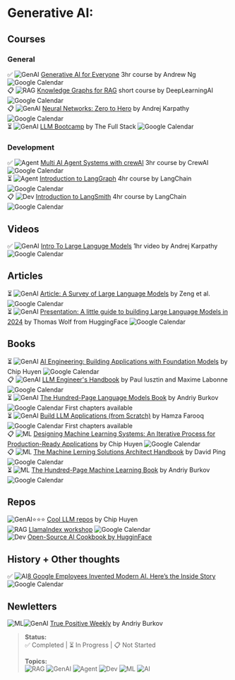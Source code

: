 # Generative AI:

## Courses

### General
✅ ![GenAI](https://img.shields.io/badge/-GenAI-ffffff?style=flat&color=000000) [Generative AI for Everyone](https://www.deeplearning.ai/courses/generative-ai-for-everyone/) 3hr course by Andrew Ng  ![Google Calendar](https://img.shields.io/badge/-Nov_2023-ffffff?style=flat&logo=google-calendar&logoColor=4285F4) \
📋 ![RAG](https://img.shields.io/badge/-RAG-2c699a?style=flat) [Knowledge Graphs for RAG](https://www.deeplearning.ai/short-courses/knowledge-graphs-rag/) short course by DeepLearningAI ![Google Calendar](https://img.shields.io/badge/-Mar_2024-ffffff?style=flat&logo=google-calendar&logoColor=4285F4) \
📋 ![GenAI](https://img.shields.io/badge/-GenAI-ffffff?style=flat&color=000000) [Neural Networks: Zero to Hero](https://karpathy.ai/zero-to-hero.html) by Andrej Karpathy ![Google Calendar](https://img.shields.io/badge/-2022--2024-ffffff?style=flat&logo=google-calendar&logoColor=4285F4) \
⏳ ![GenAI](https://img.shields.io/badge/-GenAI-ffffff?style=flat&color=000000) [LLM Bootcamp](https://fullstackdeeplearning.com/llm-bootcamp/spring-2023/)  by The Full Stack ![Google Calendar](https://img.shields.io/badge/-May_2023-ffffff?style=flat&logo=google-calendar&logoColor=4285F4) 

### Development
✅ ![Agent](https://img.shields.io/badge/-Agent-ffffff?style=flat&color=8A2BE2) [Multi AI Agent Systems with crewAI](https://www.deeplearning.ai/short-courses/multi-ai-agent-systems-with-crewai/) 3hr course by CrewAI ![Google Calendar](https://img.shields.io/badge/-May_2024-ffffff?style=flat&logo=google-calendar&logoColor=4285F4) \
⏳ ![Agent](https://img.shields.io/badge/-Agent-ffffff?style=flat&color=8A2BE2) [Introduction to LangGraph](https://academy.langchain.com/courses/intro-to-langgraph) 4hr course by LangChain ![Google Calendar](https://img.shields.io/badge/-Sept_2024-ffffff?style=flat&logo=google-calendar&logoColor=4285F4) \
📋 ![Dev](https://img.shields.io/badge/-Dev-2962ff?style=flat) [Introduction to LangSmith](https://academy.langchain.com/courses/intro-to-langsmith) 4hr course by LangChain ![Google Calendar](https://img.shields.io/badge/-Dec_2024-ffffff?style=flat&logo=google-calendar&logoColor=4285F4)

## Videos
✅ ![GenAI](https://img.shields.io/badge/-GenAI-ffffff?style=flat&color=000000) [Intro To Large Languge Models](https://youtu.be/zjkBMFhNj_g?si=g7B02MUFqoSIvuUO) 1hr video by Andrej Karpathy ![Google Calendar](https://img.shields.io/badge/-Nov_2023-ffffff?style=flat&logo=google-calendar&logoColor=4285F4) 


## Articles

⏳ ![GenAI](https://img.shields.io/badge/-GenAI-ffffff?style=flat&color=000000) [Article: A Survey of Large Language Models](https://arxiv.org/pdf/2303.18223.pdf)  by Zeng et al. ![Google Calendar](https://img.shields.io/badge/-Oct_2024-ffffff?style=flat&logo=google-calendar&logoColor=4285F4) \
⏳ ![GenAI](https://img.shields.io/badge/-GenAI-ffffff?style=flat&color=000000) [Presentation: A little guide to building Large Language Models in 2024](https://docs.google.com/presentation/d/1IkzESdOwdmwvPxIELYJi8--K3EZ98_cL6c5ZcLKSyVg/edit#slide=id.p) by Thomas Wolf from HuggingFace ![Google Calendar](https://img.shields.io/badge/-Mar_2024-ffffff?style=flat&logo=google-calendar&logoColor=4285F4)

## Books
⏳ ![GenAI](https://img.shields.io/badge/-GenAI-ffffff?style=flat&color=000000) [AI Engineering: Building Applications with Foundation Models](https://www.amazon.com/AI-Engineering-Building-Applications-Foundation/dp/1098166302/ref=sr_1_3?dib=eyJ2IjoiMSJ9.29d3zXlbjkjfzj-S1rS3rB53YZ5SORVjRav_iCdal-XbpRp_JIUkfcGfHWZGh2Hr7WXcmEUhR5m1Zot8QREA4a3ClZgLCs6GTqbeIDGWpF1RANSXwSMWDDq8UX59K_2Mjigx0dxKtYNNBVHdcqIesY3A61GkfAmhhO1-E4CG1FBwkgknAcjVgRz8s-cQF6Pm9E_lvJP6VLn6BhDFx6oAdQv6W7nNGpGqNQmffEJThOc.9Ienm0DOG26cTmFibMA-83JFDezH_XfpuCgJ-pztYGE&dib_tag=se&keywords=ai+engineering&qid=1736479239&sr=8-3) by Chip Huyen ![Google Calendar](https://img.shields.io/badge/-Jan_2025-ffffff?style=flat&logo=google-calendar&logoColor=4285F4) \
📋 ![GenAI](https://img.shields.io/badge/-GenAI-ffffff?style=flat&color=000000) [LLM Engineer's Handbook](https://www.amazon.com/LLM-Engineers-Handbook-engineering-production/dp/1836200072/ref=sr_1_1?crid=22U13LNDNZQSJ&dib=eyJ2IjoiMSJ9.9aGXn6xGorwhpBZedby-9xE1HiT8mmO6mYpNs6L32lU7S_eDaRnOQG3h9alkwaA1AU7nnpWpiLGYbb98ehl44pr8wlshN1iVPKC0YgzdfU0PC4cdyp_kgTeWKaE1fG59-qTvBc2lkyhRunNYh4315nOUo1S7miLEX0IrLTK71aAJNDRT_DA7IojsH7ArnbtRcZq_gQ8A2szlLGL60ppfkrWCBMpKbUi9965PWbIcvws.42f8wBylCjKK0Lspgq7DBMhlTlBPyW7IUQUcrsMP1po&dib_tag=se&keywords=llm+engineer%27s+handbook&qid=1736479833&sprefix=LLM%2Caps%2C310&sr=8-1) by Paul Iusztin and Maxime Labonne ![Google Calendar](https://img.shields.io/badge/-Oct_2024-ffffff?style=flat&logo=google-calendar&logoColor=4285F4) \
⏳ ![GenAI](https://img.shields.io/badge/-GenAI-ffffff?style=flat&color=000000) [The Hundred-Page Language Models Book](https://www.thelmbook.com/) by Andriy Burkov ![Google Calendar](https://img.shields.io/badge/-2025-ffffff?style=flat&logo=google-calendar&logoColor=4285F4) First chapters available\
⏳ ![GenAI](https://img.shields.io/badge/-GenAI-ffffff?style=flat&color=000000) [Build LLM Applications (from Scratch)](https://www.manning.com/books/build-llm-applications-from-scratch) by Hamza Farooq ![Google Calendar](https://img.shields.io/badge/-2025-ffffff?style=flat&logo=google-calendar&logoColor=4285F4) First chapters available\
📋 ![ML](https://img.shields.io/badge/-ML-16a34a?style=flat) [Designing Machine Learning Systems: An Iterative Process for Production-Ready Applications](https://www.amazon.com/Designing-Machine-Learning-Systems-Production-Ready/dp/1098107969/ref=sr_1_1?crid=41EKQ12J9PZE&dib=eyJ2IjoiMSJ9.OBDpLaGfjPFym8EGEjKYAmh-ma6yOctFVEu8eobu-8DM5HI6v9wDB-krVbOHxXOdtnErUQLH4zikv4QeNa6Zo5x7pgyYBMZvAYPggZi8SuX_JczaAJyI5n5qKrdJayx81nc-hHJTaD6Zue3hMizJ2zmb6lS1EZtKtrWTmm7cr7rLm7HhxVn4gxEsODXALbDDUQLPukB-L2yEm9SRJKo58zTciuSNGw-uT2v_lawnEXg.4f9DChbW6Zn1zA1fOI4wYWLacM8oe1JuRzeGHBbLoTQ&dib_tag=se&keywords=designing+machine+learning+systems&qid=1736479405&sprefix=designin+machine+learning+system%2Caps%2C155&sr=8-1) by Chip Huyen 
![Google Calendar](https://img.shields.io/badge/-May_2022-ffffff?style=flat&logo=google-calendar&logoColor=4285F4) \
📋 ![ML](https://img.shields.io/badge/-ML-16a34a?style=flat) [The Machine Lerning Solutions Architect Handbook](https://www.amazon.com/Machine-Learning-Solutions-Architect-Handbook/dp/1805122509/ref=sr_1_1?crid=WZ7JHVH51RP&dib=eyJ2IjoiMSJ9.Xc-EY8KghU0SadkPmB6W-tkAh6GLCbs7oF1VdVg8ZhDmBoPoREoQ5niym-umEzTzmfbHvd-m9OiYvWKKH8-IOn-lZbDW-h61ZRsf5tZEAl7Cz_V2Vv51J1MPc-scU_5zMU9Yqm0SqJiL7XlbfXnlkiTF_A0iFy7UCoJA2F4t7z7vWHU2Ob687g8erkTY1hBdNsvVWM1vvutgG9fQyqWvFbZT68mJ8Ow9APJIKKz7kFA.rlzyNJRzxsdahLGg_dhmW-ieJvHu0trdoSAlJF7x6Xs&dib_tag=se&keywords=the+machine+learning+solutions+architect+handbook&qid=1736480130&sprefix=the+machine+learning+solutions+architect+handbook%2Caps%2C268&sr=8-1) by David Ping ![Google Calendar](https://img.shields.io/badge/-Apr_2024-ffffff?style=flat&logo=google-calendar&logoColor=4285F4) \
⏳ ![ML](https://img.shields.io/badge/-ML-16a34a?style=flat) [The Hundred-Page Machine Learning Book](https://www.amazon.com/Hundred-Page-Machine-Learning-Book/dp/1777005477/ref=sr_1_1?crid=2UU71D4HLR55I&dib=eyJ2IjoiMSJ9.oJGRlz8xmhd2WZALdvUjYDAZ9NQbKAQO8tl1eD9OvDksNA1sKUowEb8I0uxKwUa6PTmJYp_8-t05ZQwRVOdl7nVNP6eGIsecEh4aytXZZGx919B8YQrkF0CWPBWIKcEC-pRiiEAoSpDBgD5L3UYnTa5QDCxwqTZrQDItwjOptSB8w3x-DY712wAd5BI0TrXb7t2x0qti63UajocvuTuXRDhhWrMe7jU2uHi_OsI8ERI.QYVi3QAYsof_pLlvIfS55JzrkUw19YG_NJ5xQcMh8hw&dib_tag=se&keywords=the+hundred+page+machine+learning+book&qid=1736480177&sprefix=the+hundred+%2Caps%2C213&sr=8-1) by Andriy Burkov ![Google Calendar](https://img.shields.io/badge/-2019-ffffff?style=flat&logo=google-calendar&logoColor=4285F4)

## Repos 
![GenAI](https://img.shields.io/badge/-GenAI-ffffff?style=flat&color=000000)⭐⭐⭐ [Cool LLM repos](https://github.com/stars/chiphuyen/lists/cool-llm-repos) by Chip Huyen \
![RAG](https://img.shields.io/badge/-RAG-2c699a?style=flat) [LlamaIndex workshop](https://github.com/run-llama/ai-engineer-workshop) ![Google Calendar](https://img.shields.io/badge/-Oct_2023-ffffff?style=flat&logo=google-calendar&logoColor=4285F4) \
![Dev](https://img.shields.io/badge/-Dev-2962ff?style=flat) [Open-Source AI Cookbook by HugginFace](https://huggingface.co/learn/cookbook/index)

## History + Other thoughts
✅ ![AI](https://img.shields.io/badge/-AI-ff6b6b?style=flat)[8 Google Employees Invented Modern AI. Here’s the Inside Story](https://wired.com/story/eight-google-employees-invented-modern-ai-transformers-paper/) ![Google Calendar](https://img.shields.io/badge/-Mar_2024-ffffff?style=flat&logo=google-calendar&logoColor=4285F4)

## Newletters

![ML](https://img.shields.io/badge/-ML-16a34a?style=flat)![GenAI](https://img.shields.io/badge/-GenAI-ffffff?style=flat&color=000000) [True Positive Weekly](https://aiweekly.substack.com/) by Andriy Burkov 

>**Status:**  
>✅ Completed  | ⏳ In Progress  | 📋 Not Started  
>
>**Topics:**  
>![RAG](https://img.shields.io/badge/-RAG-2c699a?style=flat)
>![GenAI](https://img.shields.io/badge/-GenAI-ffffff?style=flat&color=000000)
>![Agent](https://img.shields.io/badge/-Agent-ffffff?style=flat&color=8A2BE2)
>![Dev](https://img.shields.io/badge/-Dev-2962ff?style=flat)
>![ML](https://img.shields.io/badge/-ML-16a34a?style=flat)
>![AI](https://img.shields.io/badge/-AI-ff6b6b?style=flat)